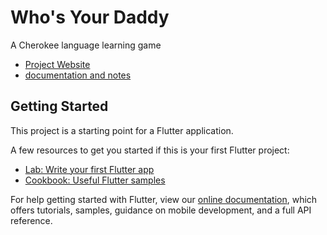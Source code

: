 # Who's Your Daddy

A Cherokee language learning game
- [Project Website](https://marlon320.github.io/)
- [documentation and notes](https://drive.google.com/drive/folders/1vGei166hBz10lVUCbz8cceXt667PN6rG?usp=sharing)

## Getting Started

This project is a starting point for a Flutter application.

A few resources to get you started if this is your first Flutter project:

- [Lab: Write your first Flutter app](https://flutter.dev/docs/get-started/codelab)
- [Cookbook: Useful Flutter samples](https://flutter.dev/docs/cookbook)

For help getting started with Flutter, view our
[online documentation](https://flutter.dev/docs), which offers tutorials,
samples, guidance on mobile development, and a full API reference.
